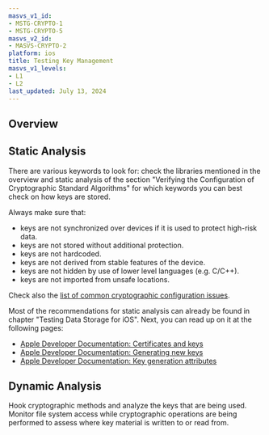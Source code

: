 ```yaml
---
masvs_v1_id:
- MSTG-CRYPTO-1
- MSTG-CRYPTO-5
masvs_v2_id:
- MASVS-CRYPTO-2
platform: ios
title: Testing Key Management
masvs_v1_levels:
- L1
- L2
last_updated: July 13, 2024
---
```


## Overview

## Static Analysis

There are various keywords to look for: check the libraries mentioned in the overview and static analysis of the section "Verifying the Configuration of Cryptographic Standard Algorithms" for which keywords you can best check on how keys are stored.

Always make sure that:

- keys are not synchronized over devices if it is used to protect high-risk data.
- keys are not stored without additional protection.
- keys are not hardcoded.
- keys are not derived from stable features of the device.
- keys are not hidden by use of lower level languages (e.g. C/C++).
- keys are not imported from unsafe locations.

Check also the [list of common cryptographic configuration issues](../../../0x04g-Testing-Cryptography.md#common-configuration-issues).

Most of the recommendations for static analysis can already be found in chapter "Testing Data Storage for iOS". Next, you can read up on it at the following pages:

- [Apple Developer Documentation: Certificates and keys](https://developer.apple.com/documentation/security/certificate_key_and_trust_services/keys "Certificates and keys")
- [Apple Developer Documentation: Generating new keys](https://developer.apple.com/documentation/security/certificate_key_and_trust_services/keys/generating_new_cryptographic_keys "Generating new keys")
- [Apple Developer Documentation: Key generation attributes](https://developer.apple.com/documentation/security/certificate_key_and_trust_services/keys/key_generation_attributes "Key Generation attributes")

## Dynamic Analysis

Hook cryptographic methods and analyze the keys that are being used. Monitor file system access while cryptographic operations are being performed to assess where key material is written to or read from.
